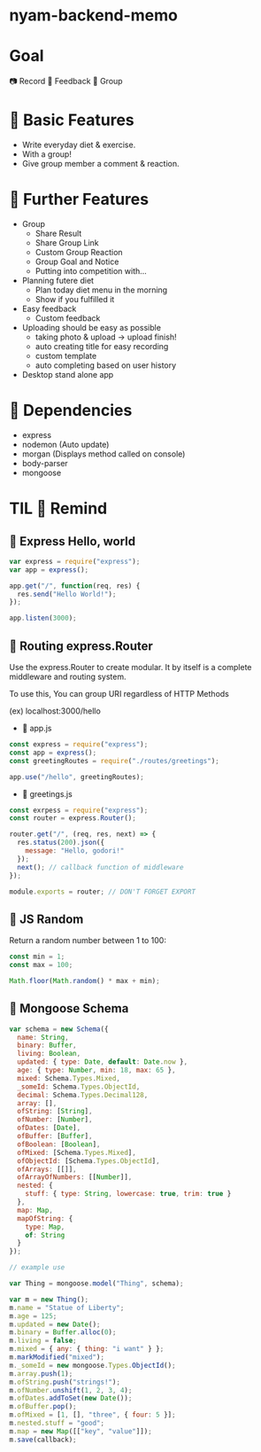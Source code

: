 # nyam-backend-memo

# Goal

📷 Record 👏 Feedback 🍻‍ Group

# 🍗 Basic Features

- Write everyday diet & exercise.
- With a group!
- Give group member a comment & reaction.

# 🍖 Further Features

- Group
  - Share Result
  - Share Group Link
  - Custom Group Reaction
  - Group Goal and Notice
  - Putting into competition with...
- Planning futere diet
  - Plan today diet menu in the morning
  - Show if you fulfilled it
- Easy feedback
  - Custom feedback
- Uploading should be easy as possible
  - taking photo & upload -> upload finish!
  - auto creating title for easy recording
  - custom template
  - auto completing based on user history
- Desktop stand alone app

# 🍟 Dependencies

- express
- nodemon (Auto update)
- morgan (Displays method called on console)
- body-parser
- mongoose

# TIL 🥨 Remind

## 🚙 Express Hello, world

```javascript
var express = require("express");
var app = express();

app.get("/", function(req, res) {
  res.send("Hello World!");
});

app.listen(3000);
```

## 🚗 Routing express.Router

Use the express.Router to create modular. It by itself is a complete middleware and routing system.

To use this, You can group URI regardless of HTTP Methods

(ex) localhost:3000/hello

- 📁 app.js

```javascript
const express = require("express");
const app = express();
const greetingRoutes = require("./routes/greetings");

app.use("/hello", greetingRoutes);
```

- 📁 greetings.js

```javascript
const exrpess = require("express");
const router = express.Router();

router.get("/", (req, res, next) => {
  res.status(200).json({
    message: "Hello, godori!"
  });
  next(); // callback function of middleware
});

module.exports = router; // DON'T FORGET EXPORT
```

## 🎰 JS Random

Return a random number between 1 to 100:

```javascript
const min = 1;
const max = 100;

Math.floor(Math.random() * max + min);
```

## 🌈 Mongoose Schema

```javascript
var schema = new Schema({
  name: String,
  binary: Buffer,
  living: Boolean,
  updated: { type: Date, default: Date.now },
  age: { type: Number, min: 18, max: 65 },
  mixed: Schema.Types.Mixed,
  _someId: Schema.Types.ObjectId,
  decimal: Schema.Types.Decimal128,
  array: [],
  ofString: [String],
  ofNumber: [Number],
  ofDates: [Date],
  ofBuffer: [Buffer],
  ofBoolean: [Boolean],
  ofMixed: [Schema.Types.Mixed],
  ofObjectId: [Schema.Types.ObjectId],
  ofArrays: [[]],
  ofArrayOfNumbers: [[Number]],
  nested: {
    stuff: { type: String, lowercase: true, trim: true }
  },
  map: Map,
  mapOfString: {
    type: Map,
    of: String
  }
});

// example use

var Thing = mongoose.model("Thing", schema);

var m = new Thing();
m.name = "Statue of Liberty";
m.age = 125;
m.updated = new Date();
m.binary = Buffer.alloc(0);
m.living = false;
m.mixed = { any: { thing: "i want" } };
m.markModified("mixed");
m._someId = new mongoose.Types.ObjectId();
m.array.push(1);
m.ofString.push("strings!");
m.ofNumber.unshift(1, 2, 3, 4);
m.ofDates.addToSet(new Date());
m.ofBuffer.pop();
m.ofMixed = [1, [], "three", { four: 5 }];
m.nested.stuff = "good";
m.map = new Map([["key", "value"]]);
m.save(callback);
```
